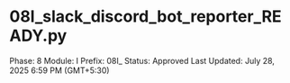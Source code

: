 # 08I_slack_discord_bot_reporter_READY.py

Phase: 8
Module: I
Prefix: 08I_
Status: Approved
Last Updated: July 28, 2025 6:59 PM (GMT+5:30)
